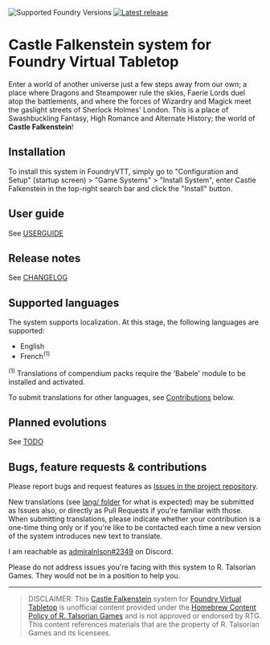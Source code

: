 ![Supported Foundry Versions](https://img.shields.io/badge/Supported%20Foundry%20Versions-9%20--%2010-orange) [![Latest release](https://img.shields.io/github/v/release/admiralnlson/castle-falkenstein-fvtt?label=Latest%20release)](https://github.com/admiralnlson/castle-falkenstein-fvtt/releases/latest)

# Castle Falkenstein system for Foundry Virtual Tabletop
Enter a world of another universe just a few steps away from our own; a place where Dragons and Steampower rule the skies, Faerie Lords duel atop the battlements, and where the forces of Wizardry and Magick meet the gaslight streets of Sherlock Holmes' London. This is a place of Swashbuckling Fantasy, High Romance and Alternate History; the world of **Castle Falkenstein**!

## Installation
To install this system in FoundryVTT, simply go to "Configuration and Setup" (startup screen) > "Game Systems" > "Install System", enter Castle Falkenstein in the top-right search bar and click the "Install" button.

## User guide
See [USERGUIDE](./doc/USERGUIDE.md)

## Release notes
See [CHANGELOG](./CHANGELOG.md)

## Supported languages
The system supports localization. At this stage, the following languages are supported:
+ English
+ French<sup>(1)</sup>

<sup>(1)</sup> Translations of compendium packs require the 'Babele' module to be installed and activated.

To submit translations for other languages, see [Contributions](#contributions) below.

## Planned evolutions
See [TODO](./TODO.md)

## <a id="contributions"></a>Bugs, feature requests & contributions
Please report bugs and request features as [Issues in the project repository](https://github.com/admiralnlson/castle-falkenstein-foundryvtt/issues).

New translations (see [lang/ folder](./lang/) for what is expected) may be submitted as Issues also, or directly as Pull Requests if you're familiar with those.
When submitting translations, please indicate whether your contribution is a one-time thing only or if you're like to be contacted each time a new version of the system introduces new text to translate.

I am reachable as [admiralnlson#2349](https://discordapp.com/users/198160826853490688/) on Discord.

Please do not address issues you're facing with this system to R. Talsorian Games. They would not be in a position to help you.

<hr />

> DISCLAIMER: This [Castle Falkenstein](https://rtalsoriangames.com/castle-falkenstien/) system for [Foundry Virtual Tabletop](https://foundryvtt.com/) is unofficial content provided under the [Homebrew Content Policy of R. Talsorian Games](https://rtalsoriangames.com/homebrew-content-policy/) and is not approved or endorsed by RTG. This content references materials that are the property of R. Talsorian Games and its licensees.